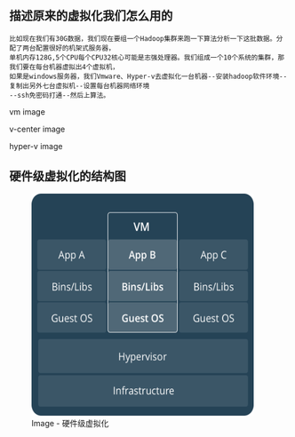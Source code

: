## 描述原来的虚拟化我们怎么用的

```
比如现在我们有30G数据，我们现在要组一个Hadoop集群来跑一下算法分析一下这批数据。分配了两台配置很好的机架式服务器，
单机内存128G,5个CPU每个CPU32核心可能是志强处理器。我们组成一个10个系统的集群，那我们要在每台机器虚拟出4个虚拟机，
如果是windows服务器，我们Vmware、Hyper-v去虚拟化一台机器--安装hadoop软件环境--复制出另外七台虚拟机--设置每台机器网络环境
--ssh免密码打通--然后上算法。
```

vm image

v-center image

hyper-v image


## 硬件级虚拟化的结构图

<figure>
    <img src="/assets/VirtualMachines.png" width="400" height="400"  alt="硬件级虚拟化">
    <figcaption>Image - 硬件级虚拟化</figcaption>
</figure>
